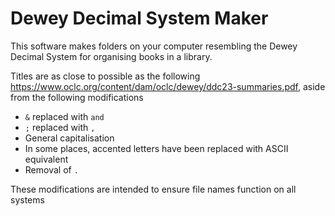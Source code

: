 # Dewey Decimal System Maker

This software makes folders on your computer resembling the Dewey Decimal System
for organising books in a library.

Titles are as close to possible as the following https://www.oclc.org/content/dam/oclc/dewey/ddc23-summaries.pdf, aside from the following modifications

- `&` replaced with `and`
- `;` replaced with `,`
- General capitalisation
- In some places, accented letters have been replaced with ASCII equivalent
- Removal of `.`

These modifications are intended to ensure file names function on all systems